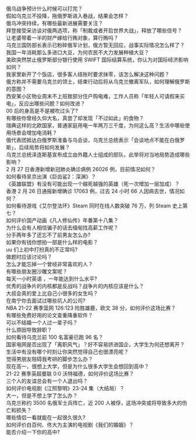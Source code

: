 俄乌战争预计什么时候可以打完？  
假如乌克兰不投降，拖俄罗斯进入巷战，结果会怎样？  
俄乌冲突持续，有哪些最新进展需要关注？  
拜登接受采访谈对俄两选项，称「制裁或者开启世界大战」，释放了哪些信号？  
让老婆带着一半的财产嫁给行贿对象，算行贿吗？  
乌克兰国防部长表示已粉碎俄军计划，俄方暂无回应，战事实际情况怎么样了？  
我国一年消耗那么多进口大豆，为何农民不大力发展种植大豆？  
美欧突然禁止俄罗斯部分银行使用 SWIFT 国际结算系统，你认为对国际经济影响如何？  
我家里新开了个饭店，很多客人结账时要求抹零，该怎么解决这种问题？  
俄方称并不需要乌克兰的领土，结束行动后将从乌克兰撤离军队，如何理解俄罗斯的意图？  
西安某小区物业周末不上班致部分住户购电难，工作人员称「年轻人可请假来买电」，反应出哪些问题？如何改进？  
00 后的身高是不是被吹过头了?  
有哪些你曾经久仰大名，真尝了却发现「不过如此」的食物？  
瑞典这样的北欧国家，普通家庭用电一年两万三千度，为何这么高？生活中哪些使用场景会增加电消耗？  
俄代表团抵达白俄罗斯准备与乌会谈，乌克兰总统表示「会谈地点不能在白俄罗斯」，后续局势将如何发展？  
乌克兰总统泽连斯基宣布成立由外籍人士组成的部队，此举将对当地局势造成哪些影响？  
2 月 27 日香港新增新冠肺炎确诊病例 26026 例，目前情况如何？  
如何看待吴京出演《巨齿鲨2：深渊》？  
《英雄联盟》有没有可能出现一个越死越强的英雄（死一次增加一层加成）？  
香港 2 月 26 日通报新增确诊 17063 例，过去 24 小时 66 人因病去世，情况如何？  
如何看待游戏《艾尔登法环》Steam 同时在线人数突破 76 万，列 Steam 史上第七？  
如何评价国产动画《凡人修仙传》年番第十八集？  
为什么会有人相信骗子的话去缅甸找高薪工作呢？  
分手两年多了还忘不了前男友怎么办?  
如果你有钱你想拍一部是什么样的电影？  
uu 们上初中打扮真的不正常吗?  
做题时应该讨论吗？  
怎么才能忘掉一个曾经非常喜欢的人？  
有哪些朋友圈沙雕文案呢？  
每天一小时英语 ，一年能达到什么水平?  
优秀的战争片的内核都是反战吗？战争片的内核应该是什么？  
大叔会真的爱上比自己小很多的女生吗？  
在南宁你去面试过哪些坑人的公司?  
NBA 21-22 赛季篮网 126:123 险胜雄鹿，欧文 38 分，如何评价这场比赛？  
有哪些免费好用的论文查重降重软件？  
可以不结婚一个人过一辈子吗？  
什么原因导致辞职？  
如何看待乌克兰前 100 名富豪已跑 96 名？  
国家电网是否出现了「离职风气」？好不容易挤进国企，大学生为何还想离开？  
生活中有没有哪个时刻让你突然觉得自己也很漂亮呢？  
觉得男朋友阻碍我考研的脚步怎么办？  
现在高一，很想上大学，但是为什么很多大学生会想回到高中？  
21-22 赛季英超曼联 0:0 沃特福德，如何评价这场比赛？  
三个人的友谊总会有一个人退出吗？  
如何评价电视剧《江照黎明》23-24 集（大结局）？  
大一，但是不想上学了怎么办？  
乌克兰称约 3500 名俄军士兵阵亡，近 200 人被俘，这场冲突或将导致多大的伤亡和损失？  
哪些情侣一看就能在一起很久很久?  
如何评价白百何、佟大为主演的电视剧《我们的婚姻》？  
能否介绍一下你的高中?  
